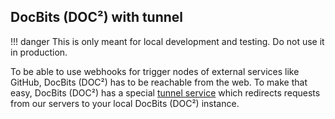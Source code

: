 ## DocBits (DOC²) with tunnel

!!! danger
    This is only meant for local development and testing. Do not use it in production.

To be able to use webhooks for trigger nodes of external services like GitHub, DocBits (DOC²) has to be reachable from the web. To make that easy, DocBits (DOC²) has a special [tunnel service](https://github.com/localtunnel/localtunnel) which redirects requests from our servers to your local DocBits (DOC²) instance.

